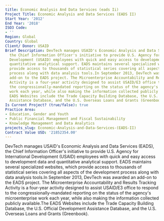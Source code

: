 ```yaml
---
title: Economic Analysis And Data Services (eads Ii)
Project Title: Economic Analysis and Data Services (EADS II)
Start Year: '2012'
End Year: '2018'
ISO3 Code:
- ''
Region: Global
Country: Global
Client/ Donor: USAID
Brief Description: DevTech manages USAID's Economic Analysis and Data Services (EADS),
  the Chief Information Officer's initiative to provide U.S. Agency for International
  Development (USAID) employees with quick and easy access to development data and
  quantitative analytical support. EADS maintains several specialized websites, which
  provide access to thousands of statistical series covering all aspects of the development
  process along with data analysis tools.In September 2013, DevTech was awarded an
  add-on to the EADS project. The Microenterprise Accountability and Results Tracking
  Activity is a four-year activity designed to assist USAID/E3 office to respond to
  the congressionally-mandated reporting on the status of the agency's microenterprise
  work each year, while also making the information collected publicly available.The
  EADS Websites include the Trade Capacity Building Database, the U.S. Official Development
  Assistance Database, and the U.S. Overseas Loans and Grants (Greenbook).
Is Current Project? (true/false): true
Practice Area:
- Education, Gender and Youth
- Public Financial Management and Fiscal Sustainability
- Knowledge Management and Data Analytics
projects_slug: Economic-Analysis-and-Data-Services-(EADS-II)
Contract Value USD: '21852354.00'
---
```


DevTech manages USAID's Economic Analysis and Data Services (EADS), the Chief Information Officer's initiative to provide U.S. Agency for International Development (USAID) employees with quick and easy access to development data and quantitative analytical support. EADS maintains several specialized websites, which provide access to thousands of statistical series covering all aspects of the development process along with data analysis tools.In September 2013, DevTech was awarded an add-on to the EADS project. The Microenterprise Accountability and Results Tracking Activity is a four-year activity designed to assist USAID/E3 office to respond to the congressionally-mandated reporting on the status of the agency's microenterprise work each year, while also making the information collected publicly available.The EADS Websites include the Trade Capacity Building Database, the U.S. Official Development Assistance Database, and the U.S. Overseas Loans and Grants (Greenbook).

